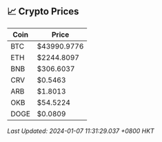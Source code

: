 ## 📈 Crypto Prices

| Coin | Price |
| ---- | ----- |
| BTC | $43990.9776 |
| ETH | $2244.8097 |
| BNB | $306.6037 |
| CRV | $0.5463 |
| ARB | $1.8013 |
| OKB | $54.5224 |
| DOGE | $0.0809 |

_Last Updated: 2024-01-07 11:31:29.037 +0800 HKT_